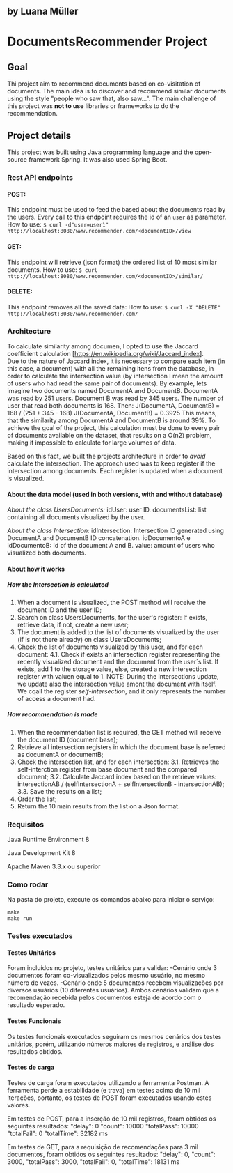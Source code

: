 ## by Luana Müller
DocumentsRecommender Project
================

## Goal

Thi project aim to recommend documents based on co-visitation of documents. The main idea is to discover and recommend similar documents using the style "people who saw that, also saw...".
The main challenge of this project was **not to use** libraries or frameworks to do the recommendation.

## Project details

This project was built using Java programming language and the open-source framework Spring.
It was also used Spring Boot.

### Rest API endpoints

#### POST: 

This endpoint must be used to feed the based about the documents read by the users. Every call to this endpoint requires the id of an `user` as parameter.
How to use: `$ curl -d"user=user1" http://localhost:8080/www.recommender.com/<documentID>/view`

#### GET:

This endpoint will retrieve (json format) the ordered list of 10 most similar documents.
How to use: `$ curl http://localhost:8080/www.recommender.com/<documentID>/similar/`

#### DELETE:

This endpoint removes all the saved data: 
How to use: `$ curl -X "DELETE" http://localhost:8080/www.recommender.com/`

### Architecture

To calculate similarity among documen, I opted to use the Jaccard coefficient calculation [https://en.wikipedia.org/wiki/Jaccard_index].  
Due to the nature of Jaccard index, it is necessary to compare each item (in this case, a document) with all the remaining itens from the database, in order to calculate the intersection value (by intersection I mean the amount of users who had read the same pair of documents).
By example, lets imagine two documents named DocumentA and DocumentB.
DocumentA was read by 251 users. Document B was read by 345 users. The number of user that read both documents is 168. Then:
J(DocumentA, DocumentB) = 168 / (251 + 345 - 168)
J(DocumentA, DocumentB) = 0.3925
This means, that the similarity among DocumentA and DocumentB is around 39%. 
To achieve the goal of the project, this calculation must be done to every pair of documents available on the dataset, that results on a O(n2) problem, making it impossible to calculate for large volumes of data.

Based on this fact, we built the projects architecture in order to *avoid* calculate the intersection.
The approach used was to keep register if the intersection among documents. Each register is updated when a document is visualized. 


#### About the data model (used in both versions, with and without database)

*About the class UsersDocuments:*
idUser: user ID.
documentsList: list containing all documents visualized by the user.

*About the class Intersection:*
idIntersection: Intersection ID generated using DocumentA and DocumentB ID concatenation.
idDocumentoA e idDocumentoB: Id of the document A and B.
value: amount of users who visualized both documents.

#### About how it works

##### How the Intersection is calculated 

1. When a document is visualized, the POST method will receive the document ID and the user ID;
2. Search on class UsersDocuments, for the user's register: If exists, retrieve data, if not, create a new user;
3. The document is added to the list of documents visualized by the user (if is not there already) on class UsersDocuments;
4. Check the list of documents visualized by this user, and for each document:
	4.1. Check if exists an intersection register representing the recently visualized document and the document from the user´s list. If exists, add 1 to the storage value, else, created a new intersection register with valuen equal to 1.
NOTE: During the intersections update, we update also the intersection value amont the document with itself. We cqall the register *self-intersection*, and it only represents the number of access a document had.
	
##### How recommendation is made

1. When the recommendation list is required, the GET method will receive the document ID (document base);
2. Retrieve all intersection registers in which the document base is referred as documentA or documentB;
3. Check the intersection list, and for each intersection:
	3.1. Retrieves the self-interction register from base document and the compared document;
	3.2. Calculate Jaccard index based on the retrieve values: intersectionAB / (selfIntersectionA + selfIntersectionB - intersectionAB);
	3.3. Save the results on a list;
4. Order the list;
5. Return the 10 main results from the list on a Json format.

### Requisitos

Java Runtime Environment 8

Java Development Kit 8

Apache Maven 3.3.x ou superior

### Como rodar

Na pasta do projeto, execute os comandos abaixo para iniciar o serviço:

```
make
make run
```

### Testes executados

#### Testes Unitários

Foram incluídos no projeto, testes unitários para validar:
-Cenário onde 3 documentos foram co-visualizados pelos mesmo usuário, no mesmo número de vezes. 
-Cenário onde 5 documentos recebem visualizações por diversos usuários (10 diferentes usuários).
Ambos cenários validam que a recomendação recebida pelos documentos esteja de acordo com o resultado esperado.

#### Testes Funcionais

Os testes funcionais executados seguiram os mesmos cenários dos testes unitários, porém, utilizando números maiores de registros, e análise dos resultados obtidos.

#### Testes de carga

Testes de carga foram executados utilizando a ferramenta Postman.
A ferramenta perde a estabilidade (e trava) em testes acima de 10 mil iterações, portanto, os testes de POST foram executados usando estes valores.

Em testes de POST, para a inserção de 10 mil registros, foram obtidos os seguintes resultados:
	"delay": 0
	"count": 10000
	"totalPass": 10000
	"totalFail": 0
	"totalTime": 32182 ms
	
Em testes de GET, para a requisição de recomendações para 3 mil documentos, foram obtidos os seguintes resultados:
	"delay": 0,
	"count": 3000,
	"totalPass": 3000,
	"totalFail": 0,
	"totalTime": 18131 ms

